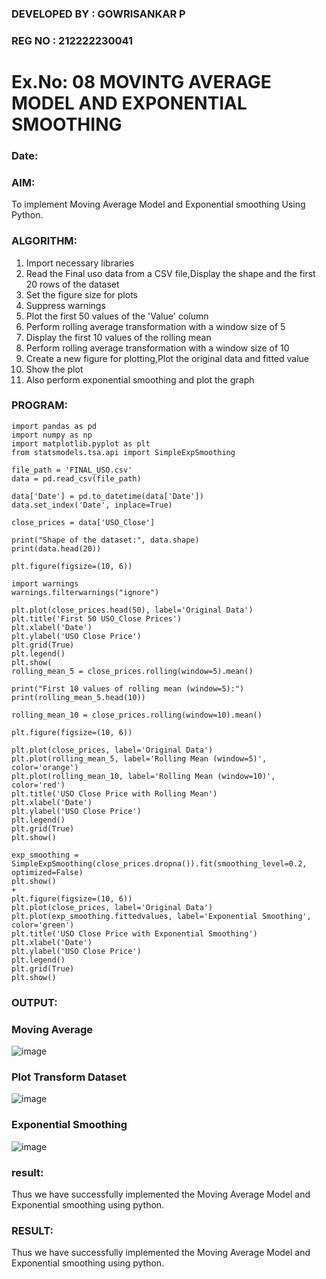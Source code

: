 ### DEVELOPED BY : GOWRISANKAR P 
### REG NO : 212222230041
# Ex.No: 08     MOVINTG AVERAGE MODEL AND EXPONENTIAL SMOOTHING
### Date: 


### AIM:
To implement Moving Average Model and Exponential smoothing Using Python.
### ALGORITHM:
1. Import necessary libraries
2. Read the Final uso data from a CSV file,Display the shape and the first 20 rows of
the dataset
3. Set the figure size for plots
4. Suppress warnings
5. Plot the first 50 values of the 'Value' column
6. Perform rolling average transformation with a window size of 5
7. Display the first 10 values of the rolling mean
8. Perform rolling average transformation with a window size of 10
9. Create a new figure for plotting,Plot the original data and fitted value
10. Show the plot
11. Also perform exponential smoothing and plot the graph
### PROGRAM:
```
import pandas as pd
import numpy as np
import matplotlib.pyplot as plt
from statsmodels.tsa.api import SimpleExpSmoothing

file_path = 'FINAL_USO.csv'
data = pd.read_csv(file_path)

data['Date'] = pd.to_datetime(data['Date'])
data.set_index('Date', inplace=True)

close_prices = data['USO_Close']

print("Shape of the dataset:", data.shape)
print(data.head(20))

plt.figure(figsize=(10, 6))

import warnings
warnings.filterwarnings("ignore")

plt.plot(close_prices.head(50), label='Original Data')
plt.title('First 50 USO_Close Prices')
plt.xlabel('Date')
plt.ylabel('USO Close Price')
plt.grid(True)
plt.legend()
plt.show(
rolling_mean_5 = close_prices.rolling(window=5).mean()

print("First 10 values of rolling mean (window=5):")
print(rolling_mean_5.head(10))

rolling_mean_10 = close_prices.rolling(window=10).mean()

plt.figure(figsize=(10, 6))

plt.plot(close_prices, label='Original Data')
plt.plot(rolling_mean_5, label='Rolling Mean (window=5)', color='orange')
plt.plot(rolling_mean_10, label='Rolling Mean (window=10)', color='red')
plt.title('USO Close Price with Rolling Mean')
plt.xlabel('Date')
plt.ylabel('USO Close Price')
plt.legend()
plt.grid(True)
plt.show()

exp_smoothing = SimpleExpSmoothing(close_prices.dropna()).fit(smoothing_level=0.2, optimized=False)
plt.show()
+
plt.figure(figsize=(10, 6))
plt.plot(close_prices, label='Original Data')
plt.plot(exp_smoothing.fittedvalues, label='Exponential Smoothing', color='green')
plt.title('USO Close Price with Exponential Smoothing')
plt.xlabel('Date')
plt.ylabel('USO Close Price')
plt.legend()
plt.grid(True)
plt.show()

```

### OUTPUT:

### Moving Average
![image](https://github.com/user-attachments/assets/e1558536-af0a-4fc3-84f7-495c39194ba2)

### Plot Transform Dataset
![image](https://github.com/user-attachments/assets/a2addd76-a413-4aa9-8bfb-c03da2acf1ee)

### Exponential Smoothing
![image](https://github.com/user-attachments/assets/1417efb2-51ce-4d3f-b5d5-2d34fe66370d)

### result:
Thus we have successfully implemented the Moving Average Model and Exponential smoothing using python.


### RESULT:
Thus we have successfully implemented the Moving Average Model and Exponential smoothing using python.
